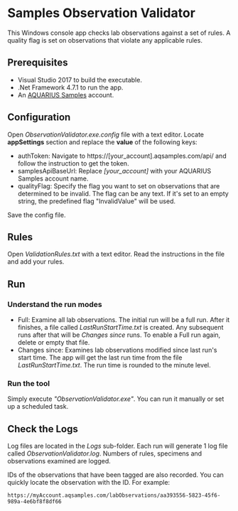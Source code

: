 ﻿# Samples Observation Validator

This Windows console app checks lab observations against a set of rules. A quality flag is set on observations that violate any applicable rules.

## Prerequisites
* Visual Studio 2017 to build the executable.
* .Net Framework 4.7.1 to run the app.
* An [AQUARIUS Samples](http://aquaticinformatics.com/products/aquarius-samples/) account.

## Configuration 
Open *ObservationValidator.exe.config* file with a text editor. Locate **appSettings** section and replace the **value** of the following keys:  
* authToken: 
Navigate to https://[your_account].aqsamples.com/api/ and follow the instruction to get the token.
* samplesApiBaseUrl: 
Replace *[your_account]* with your AQUARIUS Samples account name.
* qualityFlag: 
Specify the flag you want to set on observations that are determined to be invalid. The flag can be any text. If it's set to an empty string, the predefined flag "InvalidValue" will be used.

Save the config file.

## Rules
Open *ValidationRules.txt* with a text editor. Read the instructions in the file and add your rules.

## Run
### Understand the run modes
* Full: Examine all lab observations. 
The initial run will be a full run. After it finishes, a file called *LastRunStartTime.txt* is created. Any subsequent runs after that will be *Changes since* runs.
To enable a Full run again, delete or empty that file.
* Changes since: Examines lab observations modified since last run's start time.
The app will get the last run time from the file *LastRunStartTime.txt*. The run time is rounded to the minute level.

### Run the tool
Simply execute *"ObservationValidator.exe"*.
You can run it manually or set up a scheduled task.

## Check the Logs
Log files are located in the *Logs* sub-folder. Each run will generate 1 log file called *ObservationValidator.log*. Numbers of rules, specimens and observations examined are logged. 

IDs of the observations that have been tagged are also recorded. You can quickly locate the observation with the ID. 
For example: 
```
https://myAccount.aqsamples.com/labObservations/aa393556-5823-45f6-989a-4e6bf8f8df66
```
